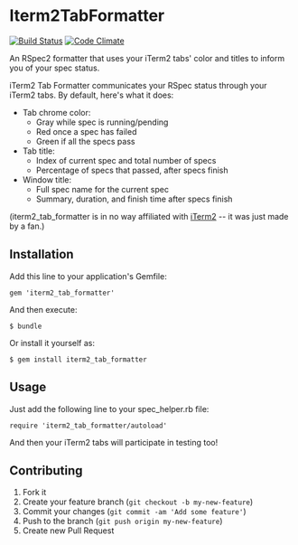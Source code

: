 # Iterm2TabFormatter

[![Build Status](https://travis-ci.org/mark-rushakoff/iterm2_tab_formatter.png)](https://travis-ci.org/mark-rushakoff/iterm2_tab_formatter)
[![Code Climate](https://codeclimate.com/github/mark-rushakoff/iterm2_tab_formatter.png)](https://codeclimate.com/github/mark-rushakoff/iterm2_tab_formatter)

An RSpec2 formatter that uses your iTerm2 tabs' color and titles to inform you of your spec status.

iTerm2 Tab Formatter communicates your RSpec status through your iTerm2 tabs.
By default, here's what it does:
* Tab chrome color:
  * Gray while spec is running/pending
  * Red once a spec has failed
  * Green if all the specs pass
* Tab title:
  * Index of current spec and total number of specs
  * Percentage of specs that passed, after specs finish
* Window title:
  * Full spec name for the current spec
  * Summary, duration, and finish time after specs finish

(iterm2_tab_formatter is in no way affiliated with [iTerm2](https://github.com/gnachman/iTerm2) -- it was just made by a fan.)

## Installation

Add this line to your application's Gemfile:

    gem 'iterm2_tab_formatter'

And then execute:

    $ bundle

Or install it yourself as:

    $ gem install iterm2_tab_formatter

## Usage

Just add the following line to your spec_helper.rb file:

    require 'iterm2_tab_formatter/autoload'

And then your iTerm2 tabs will participate in testing too!

## Contributing

1. Fork it
2. Create your feature branch (`git checkout -b my-new-feature`)
3. Commit your changes (`git commit -am 'Add some feature'`)
4. Push to the branch (`git push origin my-new-feature`)
5. Create new Pull Request
